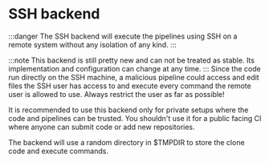 # SSH backend

:::danger
The SSH backend will execute the pipelines using SSH on a remote system without any isolation of any kind.
:::

:::note
This backend is still pretty new and can not be treated as stable. Its implementation and configuration can change at any time.
:::
Since the code run directly on the SSH machine, a malicious pipeline could access and edit files the SSH user has access to and execute every command the remote user is allowed to use. Always restrict the user as far as possible!

It is recommended to use this backend only for private setups where the code and pipelines can be trusted. You shouldn't use it for a public facing CI where anyone can submit code or add new repositories.

The backend will use a random directory in $TMPDIR to store the clone code and execute commands.
